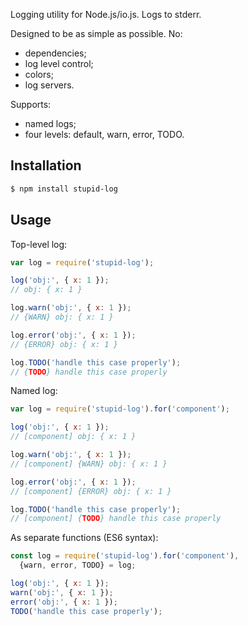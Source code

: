 Logging utility for Node.js/io.js. Logs to stderr.

Designed to be as simple as possible. No:

* dependencies;
* log level control;
* colors;
* log servers.

Supports:

* named logs;
* four levels: default, warn, error, TODO.


## Installation

```bash
$ npm install stupid-log
```

## Usage

Top-level log:

```js
var log = require('stupid-log');

log('obj:', { x: 1 });
// obj: { x: 1 }

log.warn('obj:', { x: 1 });
// {WARN} obj: { x: 1 }

log.error('obj:', { x: 1 });
// {ERROR} obj: { x: 1 }

log.TODO('handle this case properly');
// {TODO} handle this case properly
```

Named log:

```js
var log = require('stupid-log').for('component');

log('obj:', { x: 1 });
// [component] obj: { x: 1 }

log.warn('obj:', { x: 1 });
// [component] {WARN} obj: { x: 1 }

log.error('obj:', { x: 1 });
// [component] {ERROR} obj: { x: 1 }

log.TODO('handle this case properly');
// [component] {TODO} handle this case properly
```

As separate functions (ES6 syntax):

```js
const log = require('stupid-log').for('component'),
  {warn, error, TODO} = log;

log('obj:', { x: 1 });
warn('obj:', { x: 1 });
error('obj:', { x: 1 });
TODO('handle this case properly');
```
